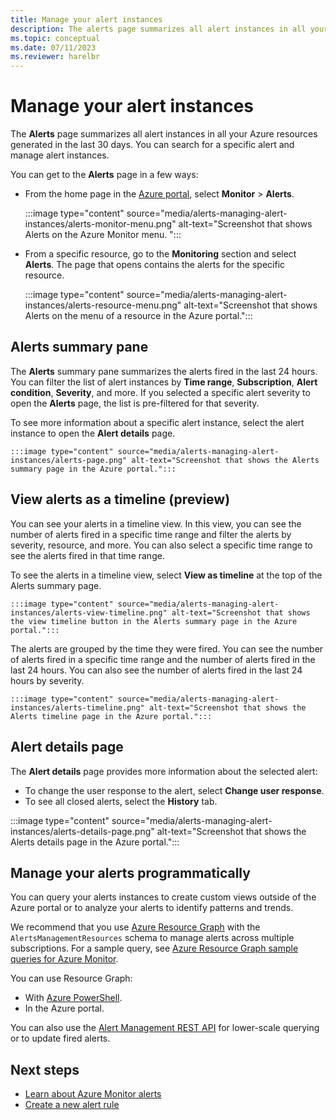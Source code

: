 ```yaml
---
title: Manage your alert instances
description: The alerts page summarizes all alert instances in all your Azure resources generated in the last 30 days and allows you to manage your alert instances.
ms.topic: conceptual
ms.date: 07/11/2023
ms.reviewer: harelbr
---
```

# Manage your alert instances
The **Alerts** page summarizes all alert instances in all your Azure resources generated in the last 30 days. You can search for a specific alert and manage alert instances.

You can get to the **Alerts** page in a few ways:

- From the home page in the [Azure portal](https://portal.azure.com/), select **Monitor** > **Alerts**.  

  :::image type="content" source="media/alerts-managing-alert-instances/alerts-monitor-menu.png" alt-text="Screenshot that shows Alerts on the Azure Monitor menu. ":::
  
- From a specific resource, go to the **Monitoring** section and select **Alerts**. The page that opens contains the alerts for the specific resource.

  :::image type="content" source="media/alerts-managing-alert-instances/alerts-resource-menu.png" alt-text="Screenshot that shows Alerts on the menu of a resource in the Azure portal.":::

## Alerts summary pane

The **Alerts** summary pane summarizes the alerts fired in the last 24 hours. You can filter the list of alert instances by **Time range**, **Subscription**, **Alert condition**, **Severity**, and more. If you selected a specific alert severity to open the **Alerts** page, the list is pre-filtered for that severity.

To see more information about a specific alert instance, select the alert instance to open the **Alert details** page.

    :::image type="content" source="media/alerts-managing-alert-instances/alerts-page.png" alt-text="Screenshot that shows the Alerts summary page in the Azure portal.":::



## View alerts as a timeline (preview)

You can see your alerts in a timeline view. In this view, you can see the number of alerts fired in a specific time range and filter the alerts by severity, resource, and more. You can also select a specific time range to see the alerts fired in that time range.

To see the alerts in a timeline view, select **View as timeline** at the top of the Alerts summary page.

    :::image type="content" source="media/alerts-managing-alert-instances/alerts-view-timeline.png" alt-text="Screenshot that shows the view timeline button in the Alerts summary page in the Azure portal.":::

The alerts are grouped by the time they were fired. You can see the number of alerts fired in a specific time range and the number of alerts fired in the last 24 hours. You can also see the number of alerts fired in the last 24 hours by severity.

    :::image type="content" source="media/alerts-managing-alert-instances/alerts-timeline.png" alt-text="Screenshot that shows the Alerts timeline page in the Azure portal.":::
## Alert details page

The **Alert details** page provides more information about the selected alert:

 - To change the user response to the alert, select **Change user response**.
 - To see all closed alerts, select the **History** tab.  

:::image type="content" source="media/alerts-managing-alert-instances/alerts-details-page.png" alt-text="Screenshot that shows the Alerts details page in the Azure portal.":::

## Manage your alerts programmatically

You can query your alerts instances to create custom views outside of the Azure portal or to analyze your alerts to identify patterns and trends.

We recommend that you use [Azure Resource Graph](https://portal.azure.com/?feature.customportal=false#blade/HubsExtension/ArgQueryBlade) with the `AlertsManagementResources` schema to manage alerts across multiple subscriptions. For a sample query, see [Azure Resource Graph sample queries for Azure Monitor](../resource-graph-samples.md).

You can use Resource Graph:
 - With [Azure PowerShell](/powershell/module/az.monitor/).
 - In the Azure portal.

You can also use the [Alert Management REST API](/rest/api/monitor/alertsmanagement/alerts) for lower-scale querying or to update fired alerts.

## Next steps

- [Learn about Azure Monitor alerts](./alerts-overview.md)
- [Create a new alert rule](alerts-log.md)
